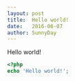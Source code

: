 ```yaml
---
layout: post
title:  Hello world!
date:   2016-06-07
author: SunnyDay
---
```


Hello world!

```php
<?php
echo 'Hello world!';
```